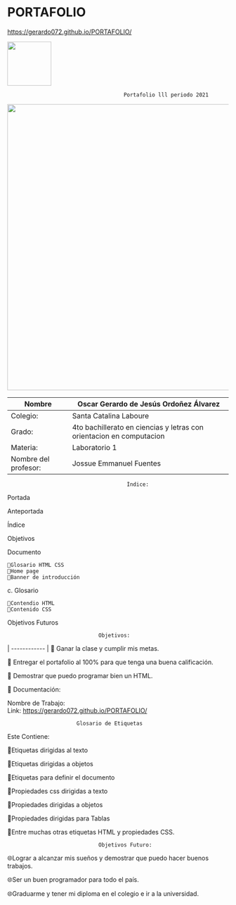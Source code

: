 # PORTAFOLIO
https://gerardo072.github.io/PORTAFOLIO/



<img width=100px; src="https://jefuentes80.github.io/starup_scl/img/logo_SCL%20(3).png">

                                         Portafolio lll periodo 2021

<img width=650px; src="https://camo.githubusercontent.com/02f505d7bf609d2bec0794c00372d63a14a0d32c77908e375c5d3e24e628830d/68747470733a2f2f656e637279707465642d74626e302e677374617469632e636f6d2f696d616765733f713d74626e3a414e643947635366543869384a4f44654a57744430534151566c4a6f7845335f6d476a377876756b7946333667414b52567069434b72546b6232586472486f525f5156724d7a774b51765926757371703d434155">

|  Nombre | Oscar Gerardo de Jesús Ordoñez Álvarez |
| ------------ | ------------ |
| Colegio: |Santa Catalina Laboure|
| Grado: | 4to bachillerato en ciencias y letras con orientacion en computacion  |
| Materia: | Laboratorio 1 |
| Nombre del profesor: | Jossue Emmanuel Fuentes|

                                          Índice:

Portada

Anteportada

Índice

Objetivos

Documento

	🔗Glosario HTML CSS
    🔗Home page
    🔗Banner de introducción

c. Glosario

    🔗Contendio HTML
    🔗Contenido CSS

Objetivos Futuros

                                 Objetivos:
| ------------ |
📱 Ganar la clase y cumplir mis metas.

📱 Entregar el portafolio al 100% para que tenga una buena calificación.

📱 Demostrar que puedo programar bien un HTML.

📝 Documentación:

Nombre de Trabajo:	
Link: https://gerardo072.github.io/PORTAFOLIO/


                          Glosario de Etiquetas	

Este Contiene:

🔗Etiquetas dirigidas al texto

🔗Etiquetas dirigidas a objetos

🔗Etiquetas para definir el documento

🔗Propiedades css dirigidas a texto

🔗Propiedades dirigidas a objetos

🔗Propiedades dirigidas para Tablas

🔗Entre muchas otras etiquetas HTML y propiedades CSS.


                                 Objetivos Futuro:

🌐Lograr a alcanzar mis sueños y demostrar que puedo hacer buenos trabajos.

🌐Ser un buen programador para todo el país.

🌐Graduarme y tener mi diploma en el colegio e ir a la universidad.


